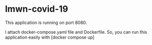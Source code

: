 # lmwn-covid-19

This application is running on port 8080.

I attach docker-compose.yaml file and Dockerfile. So, you can run this application easily with [docker compose up]
